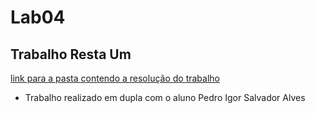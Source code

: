 # Lab04
## Trabalho Resta Um
[link para a pasta contendo a resolução do trabalho](./src/mc322/lab04)
* Trabalho realizado em dupla com o aluno Pedro Igor Salvador Alves

